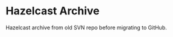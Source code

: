 Hazelcast Archive
=================

Hazelcast archive from old SVN repo before migrating to GitHub. 
